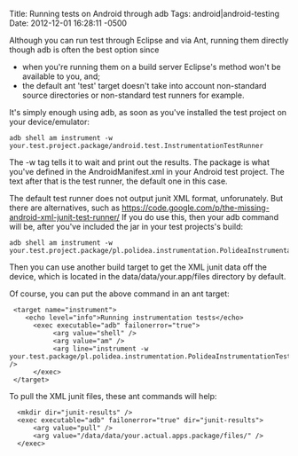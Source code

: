 Title: Running tests on Android through adb
Tags: android|android-testing
Date: 2012-12-01 16:28:11 -0500 

Although you can run test through Eclipse and via Ant, running them directly though adb is often the best option since 

* when you're running them on a build server Eclipse's method won't be available to you, and; 
* the default ant 'test' target doesn't take into account non-standard source directories or non-standard test runners for example.

It's simply enough using adb, as soon as you've installed the test project on your device/emulator:

    adb shell am instrument -w your.test.project.package/android.test.InstrumentationTestRunner

The -w tag tells it to wait and print out the results. The package is what you've defined in the AndroidManifest.xml in your Android test project. The text after that is the test runner, the default one in this case.

The default test runner does not output junit XML format, unforunately. But there are alternatives, such as https://code.google.com/p/the-missing-android-xml-junit-test-runner/  If you do use this, then your adb command will be, after you've included the jar in your test projects's build:

    adb shell am instrument -w your.test.project.package/pl.polidea.instrumentation.PolideaInstrumentationTestRunner

Then you can use another build target to get the XML junit data off the device, which is located in the data/data/your.app/files directory by default.

Of course, you can put the above command in an ant target:

     <target name="instrument">
        <echo level="info">Running instrumentation tests</echo>
          <exec executable="adb" failonerror="true">
               <arg value="shell" />
               <arg value="am" />
               <arg line="instrument -w your.test.package/pl.polidea.instrumentation.PolideaInstrumentationTestRunner" />
          </exec>
     </target>

To pull the XML junit files, these ant commands will help:

      <mkdir dir="junit-results" />
      <exec executable="adb" failonerror="true" dir="junit-results">
          <arg value="pull" />
          <arg value="/data/data/your.actual.apps.package/files/" />
      </exec>

